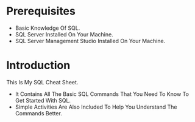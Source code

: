 # Prerequisites
- Basic Knowledge Of SQL.
- SQL Server Installed On Your Machine.
- SQL Server Management Studio Installed On Your Machine.


# Introduction
This Is My SQL Cheat Sheet.

- It Contains All The Basic SQL Commands That You Need To Know To Get Started With SQL. 
- Simple Activities Are Also Included To Help You Understand The Commands Better.




[titles]:(https://www.youtube.com/watch?v=x7SwgcpACng&list=PLB5jA40tNf3tRMbTpBA0N7lfDZNLZAa9G)
